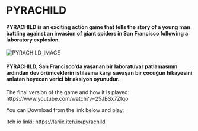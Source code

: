 # PYRACHILD

#### PYRACHILD is an exciting action game that tells the story of a young man battling against an invasion of giant spiders in San Francisco following a laboratory explosion.

![PYRACHILD_IMAGE](https://github.com/hilalguzel/pyrachild/assets/101393646/3a7980d5-d629-4822-8383-8a5a563985f9)


#### PYRACHILD, San Francisco'da yaşanan bir laboratuvar patlamasının ardından dev örümceklerin istilasına karşı savaşan bir çocuğun hikayesini anlatan heyecan verici bir aksiyon oyunudur.
<p>The final version of the game and how it is played: https://www.youtube.com/watch?v=25JBSx7Zfqo </p> 

You can Download from the link below and play:

Itch io linki: https://lariix.itch.io/pyrachild
